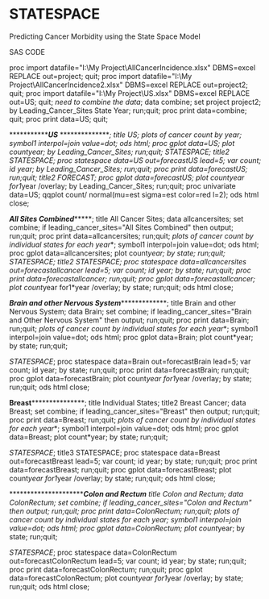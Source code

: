 # STATESPACE
Predicting Cancer Morbidity using the State Space Model

SAS CODE


proc import
datafile="I:\My Project\AllCancerIncidence.xlsx"
DBMS=excel REPLACE
out=project;
quit;
proc import
datafile="I:\My Project\AllCancerIncidence2.xlsx"
DBMS=excel REPLACE
out=project2;
quit;
proc import
datafile="I:\My Project\US.xlsx"
DBMS=excel REPLACE
out=US;
quit;
*need to combine the data*;
data combine;
set project project2;
by Leading_Cancer_Sites State Year;
run;quit;
proc print data=combine;
quit;
proc print data=US;
quit;


**********************************************US***********************************
******************;
title US;
*plots of cancer count by year**;
symbol1 interpol=join
value=dot;
ods html;
proc gplot data=US;
plot count*year;
by Leading_Cancer_Sites;
run;quit;
*STATESPACE*;
title2 STATESPACE;
proc statespace data=US out=forecastUS lead=5;
var count;
id year;
by Leading_Cancer_Sites;
run;quit;
proc print data=forecastUS;
run;quit;
title2 FORECAST;
proc gplot data=forecastUS;
plot count*year for1*year /overlay;
by Leading_Cancer_Sites;
run;quit;
proc univariate data=US;
qqplot count/ normal(mu=est sigma=est color=red l=2);
ods html close;


*************************************All Sites
Combined******************************************;
title All Cancer Sites;
data allcancersites;
set combine;
if leading_cancer_sites="All Sites Combined" then output;
run;quit;
proc print data=allcancersites;
run;quit;
*plots of cancer count by individual states for each year**;
symbol1 interpol=join
value=dot;
ods html;
proc gplot data=allcancersites;
plot count*year;
by state;
run;quit;
*STATESPACE*;
title2 STATESPACE;
proc statespace data=allcancersites out=forecastallcancer lead=5;
var count;
id year;
by state;
run;quit;
proc print data=forecastallcancer;
run;quit;
proc gplot data=forecastallcancer;
plot count*year for1*year /overlay;
by state;
run;quit;
ods html close;


*****************************Brain and other Nervous
System******************************************;
title Brain and other Nervous System;
data Brain;
set combine;
if leading_cancer_sites="Brain and Other Nervous System" then output;
run;quit;
proc print data=Brain;
run;quit;
*plots of cancer count by individual states for each year**;
symbol1 interpol=join
value=dot;
ods html;
proc gplot data=Brain;
plot count*year;
by state;
run;quit;


*STATESPACE*;
proc statespace data=Brain out=forecastBrain lead=5;
var count;
id year;
by state;
run;quit;
proc print data=forecastBrain;
run;quit;
proc gplot data=forecastBrain;
plot count*year for1*year /overlay;
by state;
run;quit;
ods html close;


****************************Breast*******************************************;
title Individual States;
title2 Breast Cancer;
data Breast;
set combine;
if leading_cancer_sites="Breast" then output;
run;quit;
proc print data=Breast;
run;quit;
*plots of cancer count by individual states for each year**;
symbol1 interpol=join
value=dot;
ods html;
proc gplot data=Breast;
plot count*year;
by state;
run;quit;


*STATESPACE*;
title3 STATESPACE;
proc statespace data=Breast out=forecastBreast lead=5;
var count;
id year;
by state;
run;quit;
proc print data=forecastBreast;
run;quit;
proc gplot data=forecastBreast;
plot count*year for1*year /overlay;
by state;
run;quit;
ods html close;

**********************************Colon and
Rectum***********
title Colon and Rectum;
data ColonRectum;
set combine;
if leading_cancer_sites="Colon and Rectum" then output;
run;quit;
proc print data=ColonRectum;
run;quit;
*plots of cancer count by individual states for each year**;
symbol1 interpol=join
value=dot;
ods html;
proc gplot data=ColonRectum;
plot count*year;
by state;
run;quit;


*STATESPACE*;
proc statespace data=ColonRectum out=forecastColonRectum lead=5;
var count;
id year;
by state;
run;quit;
proc print data=forecastColonRectum;
run;quit;
proc gplot data=forecastColonRectum;
plot count*year for1*year /overlay;
by state;
run;quit;
ods html close;
